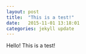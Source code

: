 ```yaml
---
layout: post
title:  "This is a test!"
date:   2015-11-01 13:18:01
categories: jekyll update
---
```


Hello! This is a test! 
